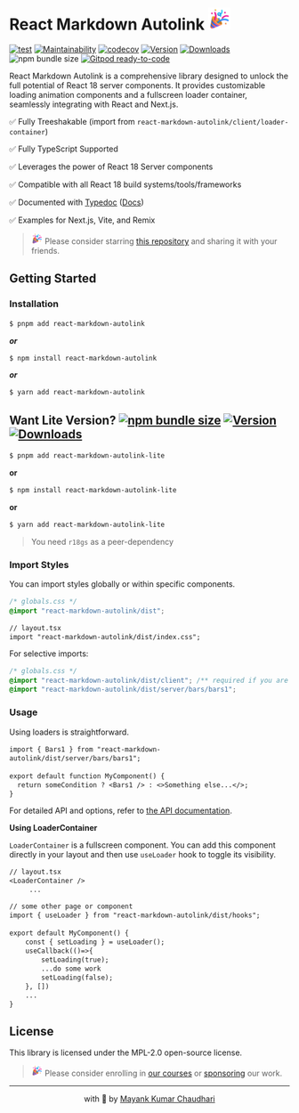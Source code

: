 # React Markdown Autolink <img src="https://github.com/react18-tools/react-markdown-autolink/blob/main/popper.png?raw=true" style="height: 40px"/>

[![test](https://github.com/react18-tools/react-markdown-autolink/actions/workflows/test.yml/badge.svg)](https://github.com/react18-tools/react-markdown-autolink/actions/workflows/test.yml) [![Maintainability](https://api.codeclimate.com/v1/badges/aa896ec14c570f3bb274/maintainability)](https://codeclimate.com/github/react18-tools/react-markdown-autolink/maintainability) [![codecov](https://codecov.io/gh/react18-tools/react-markdown-autolink/graph/badge.svg)](https://codecov.io/gh/react18-tools/react-markdown-autolink) [![Version](https://img.shields.io/npm/v/react-markdown-autolink.svg?colorB=green)](https://www.npmjs.com/package/react-markdown-autolink) [![Downloads](https://img.jsdelivr.com/img.shields.io/npm/d18m/react-markdown-autolink.svg)](https://www.npmjs.com/package/react-markdown-autolink) ![npm bundle size](https://img.shields.io/bundlephobia/minzip/react-markdown-autolink) [![Gitpod ready-to-code](https://img.shields.io/badge/Gitpod-ready--to--code-blue?logo=gitpod)](https://gitpod.io/from-referrer/)

React Markdown Autolink is a comprehensive library designed to unlock the full potential of React 18 server components. It provides customizable loading animation components and a fullscreen loader container, seamlessly integrating with React and Next.js.

✅ Fully Treeshakable (import from `react-markdown-autolink/client/loader-container`)

✅ Fully TypeScript Supported

✅ Leverages the power of React 18 Server components

✅ Compatible with all React 18 build systems/tools/frameworks

✅ Documented with [Typedoc](https://react18-tools.github.io/react-markdown-autolink) ([Docs](https://react18-tools.github.io/react-markdown-autolink))

✅ Examples for Next.js, Vite, and Remix

> <img src="https://github.com/react18-tools/react-markdown-autolink/blob/main/popper.png?raw=true" style="height: 20px"/> Please consider starring [this repository](https://github.com/react18-tools/react-markdown-autolink) and sharing it with your friends.

## Getting Started

### Installation

```bash
$ pnpm add react-markdown-autolink
```

**_or_**

```bash
$ npm install react-markdown-autolink
```

**_or_**

```bash
$ yarn add react-markdown-autolink
```

## Want Lite Version? [![npm bundle size](https://img.shields.io/bundlephobia/minzip/react-markdown-autolink-lite)](https://www.npmjs.com/package/react-markdown-autolink-lite) [![Version](https://img.shields.io/npm/v/react-markdown-autolink-lite.svg?colorB=green)](https://www.npmjs.com/package/react-markdown-autolink-lite) [![Downloads](https://img.jsdelivr.com/img.shields.io/npm/d18m/react-markdown-autolink-lite.svg)](https://www.npmjs.com/package/react-markdown-autolink-lite)

```bash
$ pnpm add react-markdown-autolink-lite
```

**or**

```bash
$ npm install react-markdown-autolink-lite
```

**or**

```bash
$ yarn add react-markdown-autolink-lite
```

> You need `r18gs` as a peer-dependency

### Import Styles

You can import styles globally or within specific components.

```css
/* globals.css */
@import "react-markdown-autolink/dist";
```

```tsx
// layout.tsx
import "react-markdown-autolink/dist/index.css";
```

For selective imports:

```css
/* globals.css */
@import "react-markdown-autolink/dist/client"; /** required if you are using LoaderContainer */
@import "react-markdown-autolink/dist/server/bars/bars1";
```

### Usage

Using loaders is straightforward.

```tsx
import { Bars1 } from "react-markdown-autolink/dist/server/bars/bars1";

export default function MyComponent() {
  return someCondition ? <Bars1 /> : <>Something else...</>;
}
```

For detailed API and options, refer to [the API documentation](https://react18-tools.github.io/react-markdown-autolink).

**Using LoaderContainer**

`LoaderContainer` is a fullscreen component. You can add this component directly in your layout and then use `useLoader` hook to toggle its visibility.

```tsx
// layout.tsx
<LoaderContainer />
	 ...
```

```tsx
// some other page or component
import { useLoader } from "react-markdown-autolink/dist/hooks";

export default MyComponent() {
	const { setLoading } = useLoader();
	useCallback(()=>{
		setLoading(true);
		...do some work
		setLoading(false);
	}, [])
	...
}
```

## License

This library is licensed under the MPL-2.0 open-source license.



> <img src="https://github.com/react18-tools/react-markdown-autolink/blob/main/popper.png?raw=true" style="height: 20px"/> Please consider enrolling in [our courses](https://mayank-chaudhari.vercel.app/courses) or [sponsoring](https://github.com/sponsors/mayank1513) our work.

<hr />

<p align="center" style="text-align:center">with 💖 by <a href="https://mayank-chaudhari.vercel.app" target="_blank">Mayank Kumar Chaudhari</a></p>
